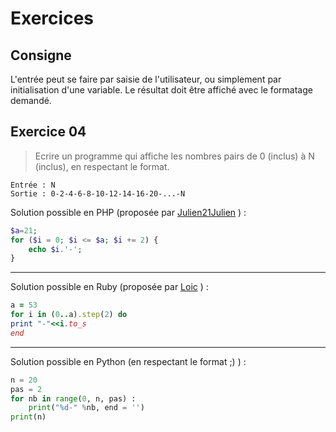 # Exercices
## Consigne
L'entrée peut se faire par saisie de l'utilisateur, ou simplement par initialisation d'une variable. Le résultat doit être affiché avec le formatage demandé.

## Exercice 04
>Ecrire un programme qui affiche les nombres pairs de 0 (inclus) à N (inclus), en respectant le format.
```
Entrée : N
Sortie : 0-2-4-6-8-10-12-14-16-20-...-N
```
Solution possible en PHP (proposée par [Julien21Julien](https://github.com/Julien21Julien) ) :
```PHP
$a=21;
for ($i = 0; $i <= $a; $i += 2) {
    echo $i.'-'; 
}
```
-----------------------------------------------------
Solution possible en Ruby (proposée par [Loic](https://github.com/EuryX) )  :
```Ruby
a = 53
for i in (0..a).step(2) do 
print "-"<<i.to_s
end
```
-----------------------------------------------------
Solution possible en Python (en respectant le format ;) )  :
```Python
n = 20
pas = 2
for nb in range(0, n, pas) :
    print("%d-" %nb, end = '')
print(n)
```
